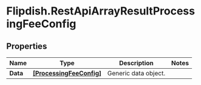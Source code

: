 # Flipdish.RestApiArrayResultProcessingFeeConfig

## Properties
Name | Type | Description | Notes
------------ | ------------- | ------------- | -------------
**Data** | [**[ProcessingFeeConfig]**](ProcessingFeeConfig.md) | Generic data object. | 


